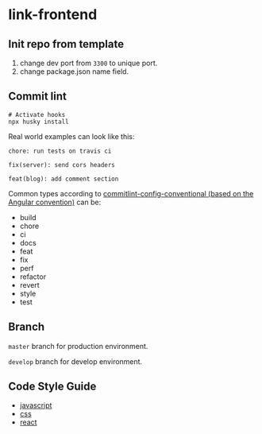 # link-frontend

## Init repo from template

1. change dev port from `3300` to unique port.
2. change package.json name field.

## Commit lint

```
# Activate hooks
npx husky install
```

Real world examples can look like this:

```
chore: run tests on travis ci
```

```
fix(server): send cors headers
```

```
feat(blog): add comment section
```

Common types according to [commitlint-config-conventional (based on the Angular convention)](https://github.com/conventional-changelog/commitlint/tree/master/@commitlint/config-conventional#type-enum) can be:

- build
- chore
- ci
- docs
- feat
- fix
- perf
- refactor
- revert
- style
- test

## Branch

`master` branch for production environment.

`develop` branch for develop environment.

## Code Style Guide

- [javascript](./docs/javascript.md)
- [css](./docs/css.md)
- [react](./docs/react.md)
